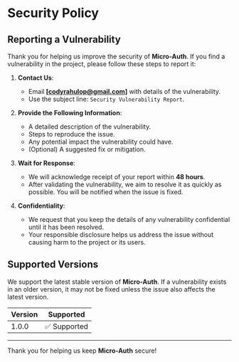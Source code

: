 # Security Policy

## Reporting a Vulnerability

Thank you for helping us improve the security of **Micro-Auth**. If you find a vulnerability in the project, please follow these steps to report it:

1. **Contact Us**:
    - Email **[codyrahulop@gmail.com]** with details of the vulnerability.
    - Use the subject line: `Security Vulnerability Report`.

2. **Provide the Following Information**:
    - A detailed description of the vulnerability.
    - Steps to reproduce the issue.
    - Any potential impact the vulnerability could have.
    - (Optional) A suggested fix or mitigation.

3. **Wait for Response**:
    - We will acknowledge receipt of your report within **48 hours**.
    - After validating the vulnerability, we aim to resolve it as quickly as possible. You will be notified when the issue is fixed.

4. **Confidentiality**:
    - We request that you keep the details of any vulnerability confidential until it has been resolved.
    - Your responsible disclosure helps us address the issue without causing harm to the project or its users.

## Supported Versions

We support the latest stable version of **Micro-Auth**. If a vulnerability exists in an older version, it may not be fixed unless the issue also affects the latest version.

| Version | Supported       |
|---------|-----------------|
| 1.0.0   | ✅ Supported     |

---

Thank you for helping us keep **Micro-Auth** secure!
